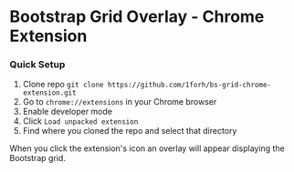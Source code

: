 # Bootstrap Grid Overlay - Chrome Extension

### Quick Setup

1. Clone repo `git clone https://github.com/1forh/bs-grid-chrome-extension.git`
2. Go to `chrome://extensions` in your Chrome browser
3. Enable developer mode
4. Click `Load unpacked extension`
5. Find where you cloned the repo and select that directory

When you click the extension's icon an overlay will appear displaying the Bootstrap grid.
